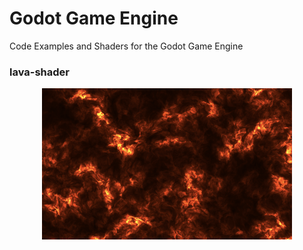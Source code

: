 # Godot Game Engine
Code Examples and Shaders for the Godot Game Engine

### lava-shader
<p align="center">
<img src="https://github.com/a-python-script/godot/blob/main/lava-shader/preview/lava-shader.png"  width="400" height="242">
</p>
